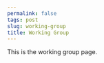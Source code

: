 ```yaml
---
permalink: false
tags: post
slug: working-group
title: Working Group
---
```


This is the working group page.